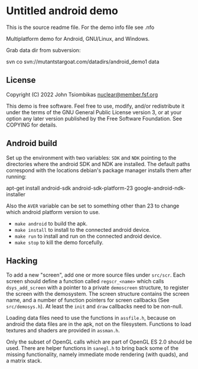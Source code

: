 Untitled android demo
=====================
This is the source readme file. For the demo info file see <name>.nfo

Multiplatform demo for Android, GNU/Linux, and Windows.

Grab data dir from subversion:

  svn co svn://mutantstargoat.com/datadirs/android_demo1 data


License
-------
Copyright (C) 2022 John Tsiombikas <nuclear@member.fsf.org>

This demo is free software. Feel free to use, modify, and/or redistribute it
under the terms of the GNU General Public License version 3, or at your option
any later version published by the Free Software Foundation. See COPYING for
details.


Android build
-------------
Set up the environment with two variables: `SDK` and `NDK` pointing to the
directories where the android SDK and NDK are installed. The default paths
correspond with the locations debian's package manager installs them after
running:

  apt-get install android-sdk android-sdk-platform-23 google-android-ndk-installer

Also the `AVER` variable can be set to something other than 23 to change which
android platform version to use.

  - `make android` to build the apk.
  - `make install` to install to the connected android device.
  - `make run` to install and run on the connected android device.
  - `make stop` to kill the demo forcefully.

Hacking
-------
To add a new "screen", add one or more source files under `src/scr`. Each screen
should define a function called `regscr_<name>` which calls `dsys_add_screen`
with a pointer to a private `demoscreen` structure, to register the screen with
the demosystem. The screen structure contains the screen name, and a number of
function pointers for screen callbacks (See `src/demosys.h`). At least the
`init` and `draw` callbacks need to be non-null.

Loading data files need to use the functions in `assfile.h`, because on android
the data files are in the apk, not on the filesystem. Functions to load textures
and shaders are provided in `assman.h`.

Only the subset of OpenGL calls which are part of OpenGL ES 2.0 should be used.
There are helper functions in `sanegl.h` to bring back some of the missing
functionality, namely immediate mode rendering (with quads), and a matrix
stack.
